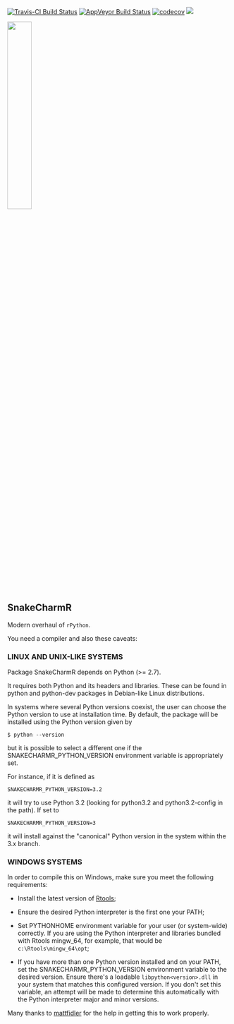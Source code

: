 
<!-- README.md is generated from README.Rmd. Please edit that file -->
[![Travis-CI Build Status](https://travis-ci.org/asieira/SnakeCharmR.svg?branch=master)](https://travis-ci.org/asieira/SnakeCharmR) [![AppVeyor Build Status](https://ci.appveyor.com/api/projects/status/github/asieira/SnakeCharmR?branch=master&svg=true)](https://ci.appveyor.com/project/asieira/SnakeCharmR) [![codecov](https://codecov.io/gh/asieira/SnakeCharmR/branch/master/graph/badge.svg)](https://codecov.io/gh/asieira/SnakeCharmR) [![](http://cranlogs.r-pkg.org/badges/grand-total/SnakeCharmR)](http://cran.rstudio.com/web/packages/SnakeCharmR/index.html)

<img src="tools/snaker.jpg" width="33%"/>

SnakeCharmR
-----------

Modern overhaul of `rPython`.

You need a compiler and also these caveats:

### LINUX AND UNIX-LIKE SYSTEMS

Package SnakeCharmR depends on Python (&gt;= 2.7).

It requires both Python and its headers and libraries. These can be found in python and python-dev packages in Debian-like Linux distributions.

In systems where several Python versions coexist, the user can choose the Python version to use at installation time. By default, the package will be installed using the Python version given by

    $ python --version

but it is possible to select a different one if the SNAKECHARMR\_PYTHON\_VERSION environment variable is appropriately set.

For instance, if it is defined as

    SNAKECHARMR_PYTHON_VERSION=3.2

it will try to use Python 3.2 (looking for python3.2 and python3.2-config in the path). If set to

    SNAKECHARMR_PYTHON_VERSION=3

it will install against the "canonical" Python version in the system within the 3.x branch.

### WINDOWS SYSTEMS

In order to compile this on Windows, make sure you meet the following requirements:

-   Install the latest version of [Rtools](https://cran.r-project.org/bin/windows/Rtools/);

-   Ensure the desired Python interpreter is the first one your PATH;

-   Set PYTHONHOME environment variable for your user (or system-wide) correctly. If you are using the Python interpreter and libraries bundled with Rtools mingw\_64, for example, that would be `c:\Rtools\mingw_64\opt`;

-   If you have more than one Python version installed and on your PATH, set the SNAKECHARMR\_PYTHON\_VERSION environment variable to the desired version. Ensure there's a loadable `libpython<version>.dll` in your system that matches this configured version. If you don't set this variable, an attempt will be made to determine this automatically with the Python interpreter major and minor versions.

Many thanks to [mattfidler](https://github.com/mattfidler) for the help in getting this to work properly.
